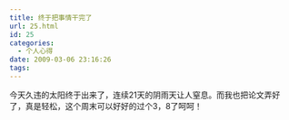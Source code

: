 ```yaml
---
title: 终于把事情干完了
url: 25.html
id: 25
categories:
  - 个人心得
date: 2009-03-06 23:16:26
tags:
---
```


今天久违的太阳终于出来了，连续21天的阴雨天让人窒息。而我也把论文弄好了，真是轻松，这个周末可以好好的过个3，8了呵呵！